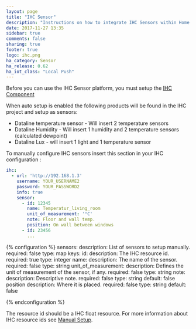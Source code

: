 ```yaml
---
layout: page
title: "IHC Sensor"
description: "Instructions on how to integrate IHC Sensors within Home Assistant."
date: 2017-11-27 13:35
sidebar: true
comments: false
sharing: true
footer: true
logo: ihc.png
ha_category: Sensor
ha_release: 0.62
ha_iot_class: "Local Push"
---
```


Before you can use the IHC Sensor platform, you must setup the
[IHC Component](/components/ihc/)

When auto setup is enabled the following products will be found in the IHC
project and setup as sensors:

- Dataline temperature sensor - Will insert 2 temperature sensors
- Dataline Humidity - Will insert 1 humidity and 2 temperature sensors (calculated dewpoint)
- Dataline Lux - will insert 1 light and 1 temperature sensor

To manually configure IHC sensors insert this section in your IHC configuration :

```yaml
ihc:
  - url: 'http://192.168.1.3'
    username: YOUR_USERNAME2
    password: YOUR_PASSWORD2
    info: true 
    sensor:
      - id: 12345
        name: Temperatur_living_room
        unit_of_measurement: '°C'
        note: Floor and wall temp. 
        position: On wall between windows
      - id: 23456
        ...
```

{% configuration %}
sensors:
  description: List of sensors to setup manually.
  required: false
  type: map
  keys:
    id:
      description: The IHC resource id.
      required: true
      type: integer
    name:
      description: The name of the sensor.
      required: false
      type: string
    unit_of_measurement:
      description: Defines the unit of measurement of the sensor, if any.
      required: false
      type: string
    note:
      description: Descriptive note.
      required: false
      type: string
      default: false
    position
      description: Where it is placed.
      required: false
      type: string
      default: false

{% endconfiguration %}

The resource id should be a IHC float resource. For more information about IHC
resource ids see [Manual Setup](/components/ihc/#manual-setup).
